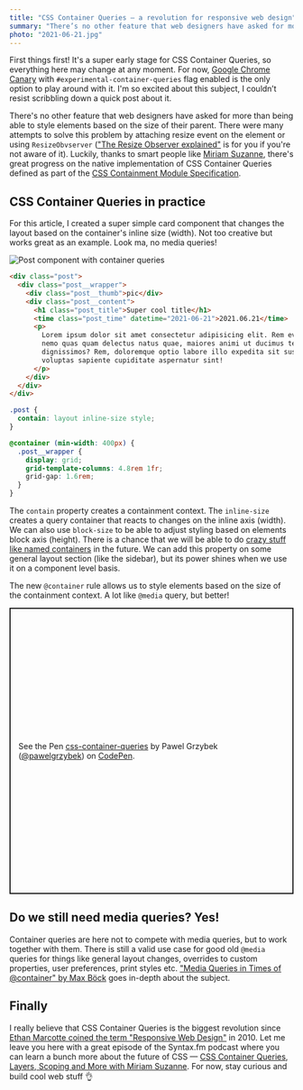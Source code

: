 ```yaml
---
title: "CSS Container Queries — a revolution for responsive web design"
summary: "There’s no other feature that web designers have asked for more than being able to style elements based on the size of their parent. Luckily, thanks to smart people like Miriam Suzanne, there’s great progress on the native implementation of CSS Container Queries."
photo: "2021-06-21.jpg"
---
```


First things first! It's a super early stage for CSS Container Queries, so everything here may change at any moment. For now, [Google Chrome Canary](https://www.google.com/chrome/canary/) with `#experimental-container-queries` flag enabled is the only option to play around with it. I'm so excited about this subject, I couldn’t resist scribbling down a quick post about it.

There's no other feature that web designers have asked for more than being able to style elements based on the size of their parent. There were many attempts to solve this problem by attaching resize event on the element or using `ResizeObvserver` (["The Resize Observer explained"](https://pawelgrzybek.com/the-resize-observer-explained/) is for you if you're not aware of it). Luckily, thanks to smart people like [Miriam Suzanne](https://twitter.com/TerribleMia), there's great progress on the native implementation of CSS Container Queries defined as part of the [CSS Containment Module Specification](https://drafts.csswg.org/css-contain-3/).

## CSS Container Queries in practice

For this article, I created a super simple card component that changes the layout based on the container's inline size (width). Not too creative but works great as an example. Look ma, no media queries!

![Post component with container queries](/photos/2021-06-21-1.gif)

```html
<div class="post">
  <div class="post__wrapper">
    <div class="post__thumb">pic</div>
    <div class="post__content">
      <h1 class="post_title">Super cool title</h1>
      <time class="post_time" datetime="2021-06-21">2021.06.21</time>
      <p>
        Lorem ipsum dolor sit amet consectetur adipisicing elit. Rem eveniet
        nemo quas quam delectus natus quae, maiores animi ut ducimus tenetur
        dignissimos? Rem, doloremque optio labore illo expedita sit suscipit
        voluptas sapiente cupiditate aspernatur sint!
      </p>
    </div>
  </div>
</div>
```

```css {hl_lines=[2,"5-11"]}
.post {
  contain: layout inline-size style;
}

@container (min-width: 400px) {
  .post__wrapper {
    display: grid;
    grid-template-columns: 4.8rem 1fr;
    grid-gap: 1.6rem;
  }
}
```

The `contain` property creates a containment context. The `inline-size` creates a query container that reacts to changes on the inline axis (width). We can also use `block-size` to be able to adjust styling based on elements block axis (height). There is a chance that we will be able to do [crazy stuff like named containers](https://twitter.com/TerribleMia/status/1403385297342066695?s=20) in the future. We can add this property on some general layout section (like the sidebar), but its power shines when we use it on a component level basis.

The new `@container` rule allows us to style elements based on the size of the containment context. A lot like `@media` query, but better!

<p class="codepen" data-height="508" data-theme-id="14885" data-default-tab="result" data-user="pawelgrzybek" data-slug-hash="MWpxVWE" style="height: 508px; box-sizing: border-box; display: flex; align-items: center; justify-content: center; border: 2px solid; margin: 1em 0; padding: 1em;" data-pen-title="css-container-queries">
  <span>See the Pen <a href="https://codepen.io/pawelgrzybek/pen/MWpxVWE">
  css-container-queries</a> by Pawel Grzybek (<a href="https://codepen.io/pawelgrzybek">@pawelgrzybek</a>)
  on <a href="https://codepen.io">CodePen</a>.</span>
</p>
<script async src="https://cpwebassets.codepen.io/assets/embed/ei.js"></script>

## Do we still need media queries? Yes!

Container queries are here not to compete with media queries, but to work together with them. There is still a valid use case for good old `@media` queries for things like general layout changes, overrides to custom properties, user preferences, print styles etc. ["Media Queries in Times of @container" by Max Böck](https://mxb.dev/blog/media-queries-in-times-of-container-queries/) goes in-depth about the subject.

## Finally

I really believe that CSS Container Queries is the biggest revolution since [Ethan Marcotte coined the term "Responsive Web Design"](https://alistapart.com/article/responsive-web-design/) in 2010. Let me leave you here with a great episode of the Syntax.fm podcast where you can learn a bunch more about the future of CSS — [CSS Container Queries, Layers, Scoping and More with Miriam Suzanne](https://podcasts.apple.com/gb/podcast/syntax-tasty-web-development-treats/id1253186678?i=1000525733344). For now, stay curious and build cool web stuff 👌
